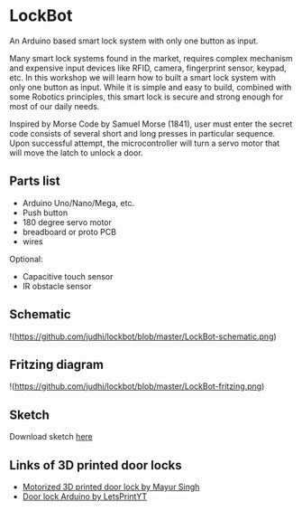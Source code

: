 # LockBot
An Arduino based smart lock system with only one button as input.

Many smart lock systems found in the market, requires complex mechanism and expensive input devices like RFID, camera, fingerprint sensor, keypad, etc. 
In this workshop we will learn how to built a smart lock system with only one button as input. While it is simple and easy to build, combined with some Robotics principles, this smart lock is secure and strong enough for most of our daily needs. 

Inspired by Morse Code by Samuel Morse (1841), user must enter the secret code consists of several short and long presses in particular sequence. Upon successful attempt, the microcontroller will turn a servo motor that will move the latch to unlock a door.

## Parts list
* Arduino Uno/Nano/Mega, etc.
* Push button
* 180 degree servo motor
* breadboard or proto PCB
* wires

Optional:
* Capacitive touch sensor
* IR obstacle sensor

## Schematic
!(https://github.com/judhi/lockbot/blob/master/LockBot-schematic.png)

## Fritzing diagram
!(https://github.com/judhi/lockbot/blob/master/LockBot-fritzing.png)

## Sketch
Download sketch [here](https://github.com/judhi/lockbot/blob/master/LockBot_Arduino.ino) 

## Links of 3D printed door locks
* [Motorized 3D printed door lock by Mayur Singh](https://www.myminifactory.com/object/3d-print-motorized-door-lock-6905)
* [Door lock Arduino by LetsPrintYT](https://www.thingiverse.com/thing:4565903)
